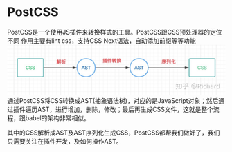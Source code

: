 # PostCSS
PostCSS是一个使用JS插件来转换样式的工具。PostCSS跟CSS预处理器的定位不同
作用主要有lint css，支持CSS Next语法，自动添加前缀等等功能
![](media/16049058067391/16049061858674.jpg)
通过PostCSS将CSS转换成AST(抽象语法树)，对应的是JavaScript对象；然后通过插件遍历AST，进行增加，删除，修改；最后再生成CSS文件，这就是整个流程，跟babel的架构非常相似。

其中的CSS解析成AST及AST序列化生成CSS，PostCSS都帮我们做好了，我们只需要关注在插件开发，及如何操作AST。